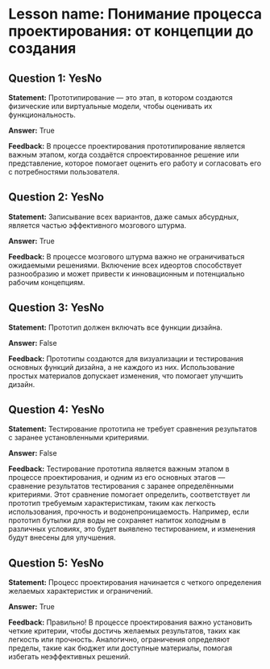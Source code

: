 # Lesson name: Понимание процесса проектирования: от концепции до создания

## Question 1: YesNo

**Statement:** Прототипирование — это этап, в котором создаются физические или виртуальные модели, чтобы оценивать их функциональность.

**Answer:** True

**Feedback:**
В процессе проектирования прототипирование является важным этапом, когда создаётся спроектированное решение или представление, которое помогает оценить его работу и согласовать его с потребностями пользователя.


## Question 2: YesNo

**Statement:** Записывание всех вариантов, даже самых абсурдных, является частью эффективного мозгового штурма.

**Answer:** True

**Feedback:**
В процессе мозгового штурма важно не ограничиваться ожидаемыми решениями. Включение всех идеортов способствует разнообразию и может привести к инновационным и потенциально рабочим концепциям.


## Question 3: YesNo

**Statement:** Прототип должен включать все функции дизайна.

**Answer:** False

**Feedback:**
Прототипы создаются для визуализации и тестирования основных функций дизайна, а не каждого из них. Использование простых материалов допускает изменения, что помогает улучшить дизайн.


## Question 4: YesNo

**Statement:** Тестирование прототипа не требует сравнения результатов с заранее установленными критериями.

**Answer:** False

**Feedback:**
Тестирование прототипа является важным этапом в процессе проектирования, и одним из его основных этагов — сравнение результатов тестирования с заранее определёнными критериями. Этот сравнение помогает определить, соответствует ли прототип требуемым характеристикам, таким как легкость использования, прочность и водонепроницаемость. Например, если прототип бутылки для воды не сохраняет напиток холодным в различных условиях, это будет выявлено тестированием, и изменения будут внесены для улучшения.


## Question 5: YesNo

**Statement:** Процесс проектирования начинается с четкого определения желаемых характеристик и ограничений.

**Answer:** True

**Feedback:**
Правильно! В процессе проектирования важно установить четкие критерии, чтобы достичь желаемых результатов, таких как легкость или прочность. Аналогично, ограничения определяют пределы, такие как бюджет или доступные материалы, помогая избегать неэффективных решений.

